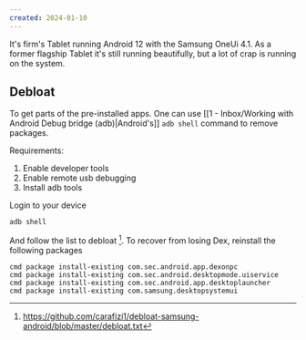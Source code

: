 ```yaml
---
created: 2024-01-10
---
```


It's firm's Tablet running Android 12 with the Samsung OneUi 4.1. As a former flagship Tablet it's still running beautifully, but a lot of crap is running on the system.

## Debloat

To get parts of the pre-installed apps. One can use [[1 - Inbox/Working with Android Debug bridge (adb)|Android's]] `adb shell` command to remove packages.

Requirements:

1. Enable developer tools
2. Enable remote usb debugging
3. Install adb tools

Login to your device

```shell
adb shell

```

And follow the list to debloat
[^1]. To recover from losing Dex, reinstall the following packages

```shell
cmd package install-existing com.sec.android.app.dexonpc
cmd package install-existing com.sec.android.desktopmode.uiservice
cmd package install-existing com.sec.android.app.desktoplauncher
cmd package install-existing com.samsung.desktopsystemui
```

[^1]: https://github.com/carafizi1/debloat-samsung-android/blob/master/debloat.txt
